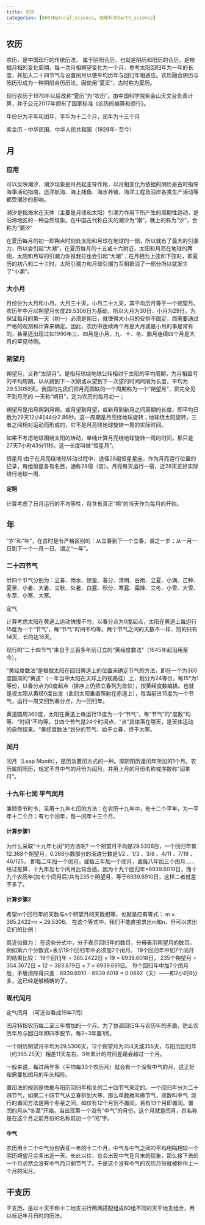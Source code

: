 ```yaml
---
title: 农历
categories: [0003Natural_science, 地球科学Earth_science]
---
```


## 农历

农历，是中国现行的传统历法， 属于阴阳合历，也就是阴历和阳历的合历，是根据月相的变化周期，每一次月相朔望变化为一个月，参考太阳回归年为一年的长度，并加入二十四节气与设置闰月以使平均历年与回归年相适应。农历融合阴历与阳历形成为一种阴阳合历历法，因使用“夏正”，古时称为夏历。

现行农历于1970年以后改称“夏历”为“农历”。由中国科学院紫金山天文台负责计算，并于公元2017年颁布了国家标准《农历的编算和颁行》。

年份分为平年和闰年，平年为十二个月，闰年为十三个月

紫金历 - 中华民国、中华人民共和国（1929年- 至今）

## 月

### 应用

可以反映潮汐，潮汐现象是月亮起主导作用，以月相变化为依据的阴历是古时指导海事活动指南。远洋航海、海上捕鱼、海水养殖，海洋工程及沿岸各类生产活动等都受潮汐的影响。

潮汐是指海水在天体（主要是月球和太阳）引潮力作用下所产生的周期性运动，是沿海地区的一种自然现象。在中国古代称白天的潮汐为“潮”，晚上的称为“汐”，合称为“潮汐”

在夏历每月的初一即朔点时刻处太阳和月球在地球的一侧，所以就有了最大的引潮力，所以会引起“大潮”，在夏历每月的十五或十六附近，太阳和月亮在地球的两侧，太阳和月球的引潮力你推我拉也会引起“大潮”；在月相为上弦和下弦时，即夏历的初八和二十三时，太阳引潮力和月球引潮力互相抵消了一部分所以就发生了“小潮”。

### 大小月

月份分为大月和小月，大月三十天，小月二十九天，其平均历月等于一个朔望月。
农历年中月以朔望月长度29.5306日为基础，所以大月为30日，小月为29日。为保证每月的第一天（初一）必须是朔日，就使得大小月的安排不固定，而需要通过严格的观测和计算来确定。因此，农历中连续两个月是大月或是小月的事是常有的，甚至还出现过如1990年三、四月是小月，九、十、冬、腊月连续四个月是大月的罕见特例。

### 朔望月

朔望月，又称“太阴月”。是指月球绕地球公转相对于太阳的平均周期，为月相盈亏的平均周期。以从朔到下一次朔或从望到下一次望的时间间隔为长度，平均为29.53059天。我国的先民们把月亮圆缺的一个周期称为一个“朔望月”，把完全见不到月亮的 一天称“朔日”，定为农历的每月初一；

朔望月是指月朔到月朔，或月望到月望，或新月到新月之间周期的长度，即平均日数为29天12小时44分2.86秒。这一周期是月亮绕地球旋转；地球绕太阳旋转，三者之间相对运动而形成的，它不是月亮绕地球旋转一周的实际时间。

如果不考虑地球围绕太阳的转动，单纯计算月亮绕地球旋转一周的时间，那只是27天7小时43分11秒。这一长度叫做“恒星月”。

恒星月:由于在月亮绕地球转动过程中，途径28组恒星星座，作为月亮运行位置的记录，每组恒星各有名目，通称28宿（宫）。月亮每天运行一宿，近28天正好实际绕行地球一周.

#### 定朔

计算考虑了日月运行的不均等性，将含有真正“朔”的当天作为每月的开始。

## 年

“岁”和“年”，在古时是有严格区别的：从立春到下一个立春，谓之一岁；从一月一日到下一个一月一日，谓之“一年”。

### 二十四节气

廿四个节气分别为：立春、雨水、惊蛰、春分、清明、谷雨、立夏、小满、芒种、夏至、小暑、大暑、立秋、处暑、白露、秋分、寒露、霜降、立冬、小雪、大雪、冬至、小寒、大寒。

定气

计算考虑太阳在黄道上运动快慢不匀，以春分点为0度起点，太阳在黄道上每运行15度为一个“节气”，每“节气”时间不均等。两个节气之间的天数不一样、短的只有14天、长的达16天。

现行的“二十四节气”来自于三百多年前订立的“黄经度数法”（1645年起沿用至今），

“黄经度数法”是根据太阳在回归黄道上的位置来确定节气的方法，即在一个为360度圆周的“黄道”（一年当中太阳在天球上的视路径）上，划分为24等份，每15°为1等份，以春分点为0度起点（排序上仍把立春列为首位），按黄经度数编排。也就是视太阳从黄经0度出发（此刻太阳垂直照射在赤道上），每当前进15度为一个节气，运行一周又回到春分点，为一回归年。

黄道圆周360度，太阳在黄道上每运行15度为一个“节气”，每“节气”的“度数”均等、“时间”不均等。廿四个节气是24个时间点，“点”具体落在哪天，是天体运动的自然结果。“黄经度数法”划分的节气，始于立春，终于大寒。

### 闰月

闰月（Leap Month），是历法置闰方式的一种。即阴阳历逢闰年所加的1个月。农历属阴阳历，规定不含中气的月份为闰月，并用上月的月份名称或序数称“闰某月”。

### 十九年七闰 平气闰月

兼顾季节时令，采用十九年七闰的方法：在农历十九年中，有十二个平年，为一平年十二个月；有七个闰年，每一闰年十三个月。

#### 计算步骤1

为什么采取“十九年七闰”的方法呢? 一个朔望月平均是29.5306日，一个回归年有12.368个朔望月，0.368小数部分的渐进分数是1/2 、1/3 、3/8 、4/11 、7/19 、46/125， 即每二年加一个闰月，或每三年加一个闰月，或每八年加三个闰月……经过推算，十九年加七个闰月比较合适。因为十九个回归年=6939.6018日，而十九个农历年(加七个闰月后)共有235个朔望月，等于6939.6910日，这样二者就差不多了。

#### 计算步骤2

希望m个回归年的天数与n个朔望月的天数相等，也就是应有等式：
m × 365.2422=n × 29.5306。
在这个等式中，我们不能直接求出m和n，但可以求出它们的比例：

其近似值为：
在这些分式中，分子表示回归年的数目，分母表示朔望月的数目。例如第六个分数式=表示19个回归年中必须加7个闰月。
19个回归年中加7个闰月的结果比较：
19个回归年 = 365.2422日 × 19 = 6939.6018日，
235个朔望月 = 354.3672日 × 12 + 383.879日 × 7 = 6939.691日。
19个回归年中加7个闰月后，矛盾消除得只差：6939.6910 - 6939.6018 = 0.0892（天）——即2小时8分多，这已经是够精确的了。

### 现代闰月  

定气闰月 （可近似看成19年7闰）

闰月特指农历每二至三年增加的一个月。为了协调回归年与农历年的矛盾，防止农历年月与回归年即四季脱节，每2~3年置1闰。

一个阴历朔望月平均为29.5306天，12个朔望月为354天或355天，与阳历回归年（约365.25天）相差11天左右，3年累计的时间差距会超过一个月。

一般来说，每过两年多（平均每30个农历月）就会有一个没有中气的月，这正好和需要加闰月的年头相符。

置闰法的规则是依据与阳历回归年相关的二十四节气来定的。一个回归年分为二十四节气，如果二十四节气从立春排到大寒，那么单数就叫做节气，双数叫中气.
现行的置闰方法是两个冬至之间，如仅有12个月则不置闰，若有13个月即置闰。置闰的月从“冬至”开始，当出现第一个没有“中气”的月份，这个月就是闰月，其名称是在这个月之前月份的名称前加一个“闰”字。

#### 中气

农历用十二个中气分别表征一年的十二个月，中气与中气之间的平均相隔相较一个阴历朔望月会多出近一天。长此以往，总会出现中气在月末的现象，那么接下去的一个月必然会没有中气而只剩节气了。于是这个没有中气的农历月份就被称作上一个月的闰月。

## 干支历

干支历，是以十天干和十二地支进行两两搭配组成60组不同的天干地支组合，用以标记年月日时的历法。
